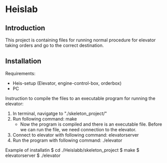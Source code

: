 # Heislab
## Introduction
This project is containing files for running normal procedure for elevator taking orders and go to the correct destination. 

## Installation
Requirements:
- Heis-setup (Elevator, engine-control-box, orderbox)
- PC

Instruction to compile the files to an executable program for running the elevator:
1. In terminal, navigatge to "./skeleton_project/"
2. Run following command: make
    - Now the program is compiled and there is an executable file.
    Before we can run the file, we need connection to the elevator.
3. Connect to elevator with following command: elevatorserver
3. Run the program with following command: ./elevator

Example of installatin
$ cd ./Heislabb/skeleton_project
$ make
$ elevatorserver
$ ./elevator
